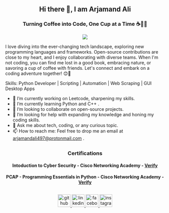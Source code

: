 <h2 align="center">Hi there 👋, I am Arjamand Ali</h2>
<h3 align="center", padding-top=-1000>Turning Coffee into Code, One Cup at a Time ☕👩‍💻</h3>
<p align="center">
  <img src="https://komarev.com/ghpvc/?username=arjamand"></a>
</p>


I love diving into the ever-changing tech landscape, exploring new programming languages and frameworks. Open-source contributions are close to my heart, and I enjoy collaborating with diverse teams. When I'm not coding, you can find me lost in a good book, embracing nature, or savoring a cup of coffee with friends. Let's connect and embark on a coding adventure together! 😊🚀

Skills: Python Developer | Scripting | Automation | Web Scraping | GUI Desktop Apps

- 🔭 I’m currently working on Leetcode, sharpening my skills. 
- 🌱 I’m currently learning Python and C++ . 
- 👯 I’m looking to collaborate on open-source projects. 
- 🤔 I’m looking for help with  expanding my knowledge and honing my coding skills. 
- 💬 Ask me about tech, coding, or any curious topic.
- 📫 How to reach me: Feel free to drop me an email at arjamandali497@protonmail.com .

<h2 align="center"></h2>
  <h3 align="center", padding-top=-1000>Certifications</h3>

<h4 align="center">Intoduction to Cyber Security - Cisco Networking Academy - <a href="https://github.com/arjamand/arjamand/blob/main/certifications/Introduction_to_Cybersecurity_Badge20230724-28-wtv3mh.pdf">Verify</a></h4>

<h4 align="center">PCAP - Programming Essentials in Python - Cisco Networking Academy - <a href="https://github.com/arjamand/arjamand/blob/main/certificationsPython_Essentials_2_Badge20230728-28-rf9b43">Verify</a></h4>


  <h2 align="center"></h2>


<p align="center">
  <a href="https://github.com/arjamand">
    <img src="https://cdn.jsdelivr.net/npm/simple-icons@3.0.1/icons/github.svg" alt="github" height="40">
  </a>
  <a href="https://www.linkedin.com/in/arjamand-ali-420b03261/">
    <img src="https://cdn.jsdelivr.net/npm/simple-icons@3.0.1/icons/linkedin.svg" alt="linkedin" height="40">
  </a>
  <a href="https://www.facebook.com/profile.php?id=100038481345335">
    <img src="https://cdn.jsdelivr.net/npm/simple-icons@3.0.1/icons/facebook.svg" alt="facebook" height="40">
  </a>
  <a href="https://www.instagram.com/arjamand_ali/">
    <img src="https://cdn.jsdelivr.net/npm/simple-icons@3.0.1/icons/instagram.svg" alt="instagram" height="40">
  </a>
</p>

</div>
